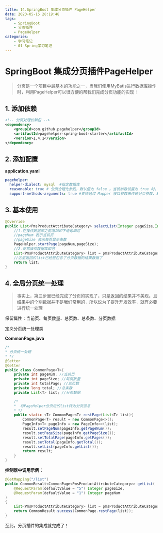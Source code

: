 ```yaml
---
title: 14.SpringBoot 集成分页插件 PageHelper
date: 2023-05-15 20:19:48
tags: 
    - SpringBoot
    - 分页插件
    - PageHelper
categories:
    - 学习笔记
    - 01-Spring学习笔记
---
```



# SpringBoot 集成分页插件PageHelper

>  分页是一个项目中最基本的功能之一，当我们使用MyBatis进行数据库操作时，利用PageHelper可以很方便的帮我们完成分页功能的实现！

## 1. 添加依赖

```xml
<!-- 分页处理依赖包 -->
<dependency>
    <groupId>com.github.pagehelper</groupId>
    <artifactId>pagehelper-spring-boot-starter</artifactId>
    <version>1.4.1</version>
</dependency>
```

## 2. 添加配置

**application.yaml**

```yaml
pagehelper:
  helper-dialect: mysql  #指定数据库
  reasonable: true # 分页合理化参数，默认值为 false 。当该参数设置为 true 时， pageNum<=0 时会查询第一页， pageNum>pages （超过总数时），会查询最后一页。默认 false 时，直接根据参数进行查询
  support-methods-arguments: true #支持通过 Mapper 接口参数来传递分页参数，默认值 false
```

## 3. 基本使用

```java
@Override
public List<PmsProductAttributeCategory> selectList(Integer pageSize,Integer pageNum) {
    //1.在操作数据库之前增加如下语句即可
    //pageNum 表示当前页
    //pageSize 表示每页显示条数
    PageHelper.startPage(pageNum,pageSize);
    //2.正常操作数据库即可
    List<PmsProductAttributeCategory> list = pmsProductAttributeCategoryDao.select();
    //这里返回的list已经是包含了分页数据的结果数据了
    return list;
}
```

## 4. 全局分页统一处理

> 事实上，第三步里已经完成了分页的实现了，只是返回的结果并不美观，且结果中的个别数据并不是我们常用的，所以说为了提升开发效率，就有必要进行统一处理

保留属性：当前页、每页数量、总页数、总条数、分页数据

定义分页统一处理类

**CommonPage.java**

```java
/*
* 分页统一处理
* */
@Setter
@Getter
public class CommonPage<T>{
    private int pageNum; //当前页
    private int pageSize; //每页数量
    private int totalPage; //总页数
    private long total; //总条数
    private List<T> list; //分页数据

    /*
    *  将PageHelper分页后的list转为分页信息
    * */
    public static <T> CommonPage<T> restPage(List<T> list){
        CommonPage<T> result = new CommonPage<>();
        PageInfo<T> pageInfo = new PageInfo<>(list);
        result.setPageNum(pageInfo.getPageNum());
        result.setPageSize(pageInfo.getPageSize());
        result.setTotalPage(pageInfo.getPages());
        result.setTotal(pageInfo.getTotal());
        result.setList(pageInfo.getList());
        return result;
    }
}
```

**控制器中调用示例：**

```java
@GetMapping("/list")
public CommonResult<CommonPage<PmsProductAttributeCategory>> getList(
    @RequestParam(defaultValue = "5") Integer pageSize,
    @RequestParam(defaultValue = "1") Integer pageNum
)
{
    List<PmsProductAttributeCategory> list = pmsProductAttributeCategoryService.selectList(pageSize, pageNum);
    return CommonResult.success(CommonPage.restPage(list));
}
```

至此，分页插件的集成就完成了！